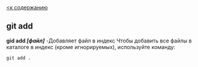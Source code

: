 [<к содержанию](./readme.md)


## git add


**gid add *[файл]*** -Добавляет файл в индекс 
Чтобы добавить все файлы в каталоге в индекс (кроме игнорируемых), используйте команду:
```bash=
git add .
```